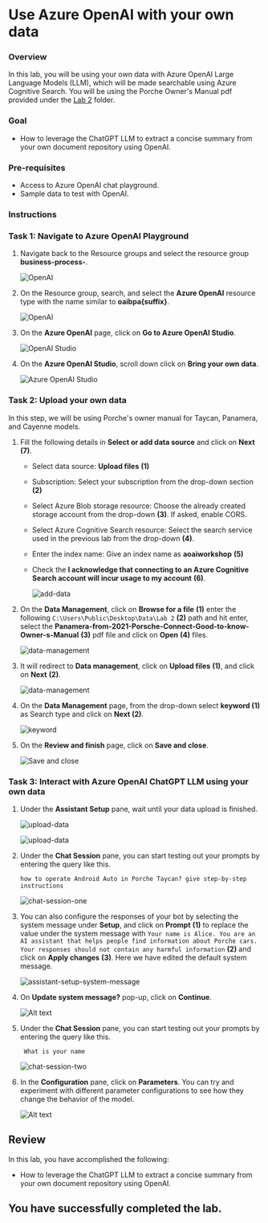 # Use Azure OpenAI with your own data

### Overview
In this lab, you will be using your own data with Azure OpenAI Large Language Models (LLM), which will be made searchable using Azure Cognitive Search. You will be using the Porche Owner's Manual pdf provided under the [Lab 2](/SampleInvoices/Lab%202/) folder.

### Goal
* How to leverage the ChatGPT LLM to extract a concise summary from your own document repository using OpenAI.

### Pre-requisites
* Access to Azure OpenAI chat playground.
* Sample data to test with OpenAI.

### Instructions

### Task 1: Navigate to Azure OpenAI Playground

1. Navigate back to the Resource groups and select the resource group **business-process-<inject key="Deployment ID" enableCopy="false"/>**.

   ![OpenAI](images/rgg.png)

2. On the Resource group, search, and select the **Azure OpenAI** resource type with the name similar to **oaibpa{suffix}**.

   ![OpenAI](images/openai.png)

3. On the **Azure OpenAI** page, click on **Go to Azure OpenAI Studio**.

   ![OpenAI Studio](images/OpenAI-Studio.png)

4. On the **Azure OpenAI Studio**, scroll down click on **Bring your own data**.

   ![Azure OpenAI Studio](images/dring-your-own-data.png)

### Task 2: Upload your own data

In this step, we will be using Porche's owner manual for Taycan, Panamera, and Cayenne models.

1. Fill the following details in **Select or add data source** and click on **Next** **(7)**.
    
    - Select data source: **Upload files** **(1)**

    - Subscription: Select your subscription from the drop-down section **(2)**

    - Select Azure Blob storage resource: Choose the already created storage account from the drop-down **(3)**. If asked, enable CORS.

    - Select Azure Cognitive Search resource: Select the search service used in the previous lab from the drop-down **(4)**.

    - Enter the index name: Give an index name as **aoaiworkshop** **(5)**

    - Check the **I acknowledge that connecting to an Azure Cognitive Search account will incur usage to my account** **(6)**.

      ![add-data](images/BPA4.png) 

2. On the **Data Management**, click on **Browse for a file** **(1)** enter the following `C:\Users\Public\Desktop\Data\Lab 2` **(2)** path and hit enter, select the **Panamera-from-2021-Porsche-Connect-Good-to-know-Owner-s-Manual** **(3)** pdf  file and click on **Open** **(4)** files.

   ![data-management](images/data-management.png)

3. It will redirect to **Data management**, click on **Upload files** **(1)**, and click on **Next** **(2)**.

   ![data-management](images/newfor1.png)

4. On the **Data Management** page, from the drop-down select **keyword (1)** as Search type and click on **Next (2)**.

   ![keyword](images/keyword.png)

5. On the **Review and finish** page, click on **Save and close**.

   ![Save and close](images/addata.png)

### Task 3: Interact with Azure OpenAI ChatGPT LLM using your own data

1. Under the **Assistant Setup** pane, wait until your data upload is finished.

   ![upload-data](images/upload-data.png)

   ![upload-data](images/BPA3.png)

2. Under the **Chat Session** pane, you can start testing out your prompts by entering the query like this.

    ```
    how to operate Android Auto in Porche Taycan? give step-by-step instructions
    ```

      ![chat-session-one](images/newfor2.png)

3. You can also configure the responses of your bot by selecting the system message under **Setup**, and click on **Prompt** **(1)** to replace the value under the system message with `Your name is Alice. You are an AI assistant that helps people find information about Porche cars. Your responses should not contain any harmful information` **(2)** and click on **Apply changes** **(3)**. Here we have edited the default system message.

   ![assistant-setup-system-message](images/newfor3.png)

4. On **Update system message?** pop-up, click on **Continue**.

   ![Alt text](images/newfor4.png)

5. Under the **Chat Session** pane, you can start testing out your prompts by entering the query like this.

    ```
     What is your name
    ```
   
   ![chat-session-two](images/chat-session-two.png)

6. In the **Configuration** pane, click on **Parameters**. You can try and experiment with different parameter configurations to see how they change the behavior of the model.

    ![Alt text](images/BPA2.png)

## Review

In this lab, you have accomplished the following:

* How to leverage the ChatGPT LLM to extract a concise summary from your own document repository using OpenAI.


## You have successfully completed the lab.
